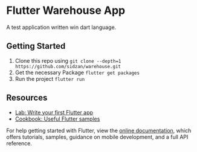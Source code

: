 # Flutter Warehouse App

A test application written win dart language.

## Getting Started

1. Clone this repo using `git clone --depth=1 https://github.com/sidzan/warehouse.git`
2. Get the necessary Package `flutter get packages`
3. Run the project `flutter run`

## Resources

- [Lab: Write your first Flutter app](https://flutter.io/docs/get-started/codelab)
- [Cookbook: Useful Flutter samples](https://flutter.io/docs/cookbook)

For help getting started with Flutter, view the 
[online documentation](https://flutter.io/docs), which offers tutorials, 
samples, guidance on mobile development, and a full API reference.
